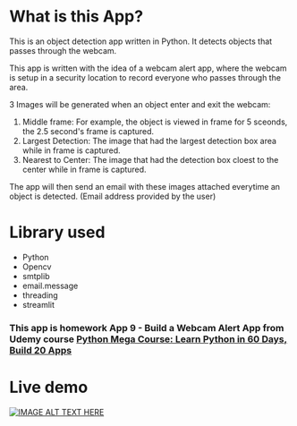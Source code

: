 # What is this App?

This is an object detection app written in Python. It detects objects that passes through the webcam.

This app is written with the idea of a webcam alert app, where the webcam is setup in a security location to record everyone who passes through the area.

3 Images will be generated when an object enter and exit the webcam:

1. Middle frame: For example, the object is viewed in frame for 5 sceonds, the 2.5 second's frame is captured.
2. Largest Detection: The image that had the largest detection box area while in frame is captured.
3. Nearest to Center: The image that had the detection box cloest to the center while in frame is captured.

The app will then send an email with these images attached everytime an object is detected. (Email address provided by the user)

# Library used

* Python
* Opencv
* smtplib
* email.message
* threading
* streamlit

### This app is homework App 9 - Build a Webcam Alert App from Udemy course [Python Mega Course: Learn Python in 60 Days, Build 20 Apps](https://www.udemy.com/course/the-python-mega-course/learn/lecture/34604706#overview)
# Live demo

[![IMAGE ALT TEXT HERE](https://img.youtube.com/vi/UfdVSR1yFKU/0.jpg)](https://www.youtube.com/watch?v=UfdVSR1yFKU)

